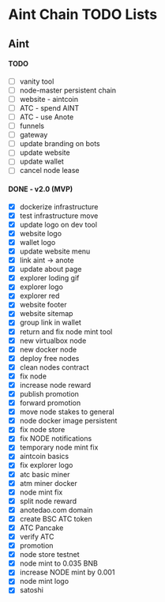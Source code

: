 # Aint Chain TODO Lists

## Aint

#### TODO

- [ ] vanity tool
- [ ] node-master persistent chain
- [ ] website - aintcoin
- [ ] ATC - spend AINT
- [ ] ATC - use Anote
- [ ] funnels
- [ ] gateway
- [ ] update branding on bots
- [ ] update website
- [ ] update wallet
- [ ] cancel node lease

#### DONE - v2.0 (MVP)

- [x] dockerize infrastructure
- [x] test infrastructure move
- [x] update logo on dev tool
- [x] website logo
- [x] wallet logo
- [x] update website menu
- [x] link aint -> anote
- [x] update about page
- [x] explorer loding gif
- [x] explorer logo
- [x] explorer red
- [x] website footer
- [x] website sitemap
- [x] group link in wallet
- [x] return and fix node mint tool
- [x] new virtualbox node
- [x] new docker node
- [x] deploy free nodes
- [x] clean nodes contract
- [x] fix node
- [x] increase node reward
- [x] publish promotion
- [x] forward promotion
- [x] move node stakes to general
- [x] node docker image persistent
- [x] fix node store
- [x] fix NODE notifications
- [x] temporary node mint fix
- [x] aintcoin basics
- [x] fix explorer logo
- [x] atc basic miner
- [x] atm miner docker
- [x] node mint fix
- [x] split node reward
- [x] anotedao.com domain
- [x] create BSC ATC token
- [x] ATC Pancake
- [x] verify ATC
- [x] promotion
- [x] node store testnet
- [x] node mint to 0.035 BNB
- [x] increase NODE mint by 0.001
- [x] node mint logo
- [x] satoshi
